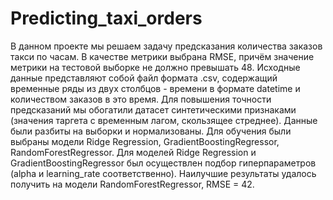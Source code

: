 # Predicting_taxi_orders
В данном проекте мы решаем задачу предсказания количества заказов такси по часам. В качестве метрики выбрана RMSE, причём значение метрики на тестовой выборке не должно превышать 48. 
Исходные данные представляют собой файл формата .csv, содержащий временные ряды из двух столбцов - времени в формате datetime и количеством заказов в это время.
Для повышения точности предсказаний мы обогатили датасет синтетическими признаками (значения таргета с временным лагом, скользящее стреднее).
Данные были разбиты на выборки и нормализованы.
Для обучения были выбраны модели Ridge Regression, GradientBoostingRegressor, RandomForestRegressor. Для моделей Ridge Regression и GradientBoostingRegressor был осуществлен подбор гиперпараметров (alpha и learning_rate соответственно). 
Наилучшие результаты удалось получить на модели RandomForestRegressor, RMSE = 42.
